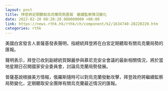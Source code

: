 ```yaml
---
layout: post
title: 拜登將定期聽取烏克蘭局勢匯報　繼續監察情況變化
date: 2022-02-20 08:20:20.000000000 +08:00
link: https://news.rthk.hk/rthk/ch/component/k2/1634740-20220220.htm
categories: rthk
---
```


美國白宮發言人普薩基發表聲明，指總統拜登將在白宮定期聽取有關烏克蘭局勢的匯報。

聲明表示，拜登已收到副總統賀錦麗參與慕尼克安全會議的最新相關情況，將於當地星期日召開國家安全委員會，討論烏克蘭局勢發展。

普薩基說根據美方情報，俄羅斯隨時可以對烏克蘭發動攻擊，拜登政府將繼續監察局勢變化，定期聽取安全團隊有關烏克蘭最近情況的匯報。
